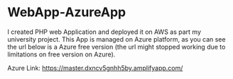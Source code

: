 # WebApp-AzureApp
I created PHP web Application and deployed it on AWS as  part my university project. This App is managed on Azure platform, as you can see the url below is a Azure free version (the url might stopped working due to limitations on free version on Azure).

Azure Link: https://master.dxncv5gnhh5by.amplifyapp.com/
